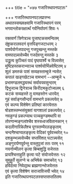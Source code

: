 +++
title = "०७७ गजारिस्थापनपटलः"

+++
गजारिस्थापनपटलप्रारम्भः    
अथातस्सम्प्रवक्ष्यामि गजारिस्थापनं परम्  
भगवान्लोकरक्षार्त्थं गर्वनिर्वापणं शिवः १  

रक्तवर्णं त्रिणेत्रञ्च पूजाष्टकसमन्वितम्  
दंष्ट्राकरालवदनं वृत्तपिङ्गजटाधरम् २  
पार्श्वयोर्गजपादन्तु गजपुच्छन्तु मस्तके  
वामपादन्न्यसेच्चैव गजदेवन्तु मस्तके ३  
उद्धृत्य कुञ्चितं पादं पृष्ठपार्श्वे च विन्न्यसेत्  
मुष्टिहस्तकराभ्याञ्च पार्श्वयोर्भिन्नवेष्टितम् ४  
शूलं डमरुकं पाशं सव्यहस्ताम्बुजे न्यसेत्  
कपालं खड्गखेटञ्च वामभागं --आम्बुजे ५  
प्रभामण्डलमद्ध्यस्थं सर्वावयवसुन्दरम्  
द्विभुजञ्च द्विनेत्रञ्च किरीटमकुटोज्वलम् ६  
कटकं सव्यहस्ते तु वामहस्तेन धारयेत्  
गुहं सर्वाङ्गसौन्दर्यं वामभागे प्रकल्पयेत् ७  
एवं कल्प्य विशेषेण प्रतिष्ठां कारयेत्ततः  
षोडशस्तम्भसंयुक्तां यागशालां प्रकल्पयेत् ८  
नवकुण्डं प्रकल्प्याथ पञ्चकुण्डमथापि वा  
तोरणान्मङ्गलांश्चैव शस्त्रध्वजवितानकान् ९  
कदलीनारिकेलैश्च पूगस्तम्भैरलङ्कृताम्  
चन्दनैश्चाप्यलङ्कृत्य वेदिकां पूर्ववच्चरेत् १०  
दशकुम्भन्न्यसेच्चैव सप्तविंशत् घटान्न्यसेत्  
अङ्गुरार्पणपूर्वन्तु वास्तुपूजां ततः परम् ११  
नयनोन्मीलनं कृत्वा बिम्बशुद्धिं यजेत्ततः  
प्रायश्चित्ताहुतिं कृत्वा घटे संयोजयेत्ततः १२  
सुमुहूर्ते सुलग्ने च अभिषेकं समाचरेत् १३  
हविर्दत्वा निवेद्याथ ब्राह्मणान्भोजयेत्ततः  
एवं कृत्वा विशेषेण सराजाविजयी भवेत् १४  
इति गजारिस्थापनपटलस्सप्तसप्ततितमः  
